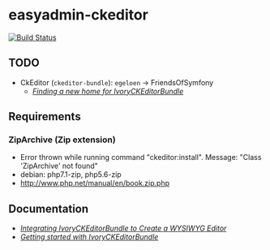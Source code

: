 # easyadmin-ckeditor

[![Build Status](https://travis-ci.org/symfony-flex-demo/easyadmin-ckeditor.svg?branch=master)](https://travis-ci.org/symfony-flex-demo/easyadmin-ckeditor)

## TODO
* CkEditor (`ckeditor-bundle`): `egeloen` -> ̀FriendsOfSymfony
  * [*Finding a new home for IvoryCKEditorBundle*](http://symfony.com/blog/finding-a-new-home-for-ivoryckeditorbundle)

## Requirements
### ZipArchive (Zip extension)
* Error thrown while running command "ckeditor:install". Message: "Class 'ZipArchive' not found"
* debian: php7.1-zip, php5.6-zip
* http://www.php.net/manual/en/book.zip.php

## Documentation
* *[Integrating IvoryCKEditorBundle to Create a WYSIWYG Editor](https://symfony.com/doc/current/bundles/EasyAdminBundle/integration/ivoryckeditorbundle.html)*
* *[Getting started with IvoryCKEditorBundle](http://symfony.com/doc/master/bundles/IvoryCKEditorBundle)*
